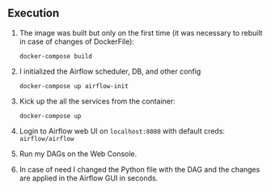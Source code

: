  ## Execution
 
  1. The image was built but only on the first time (it was necessary to rebuilt in case of changes of DockerFile):
     ```shell
     docker-compose build
     ```

 2. I initialized the Airflow scheduler, DB, and other config
    ```shell
    docker-compose up airflow-init
    ```

 3. Kick up the all the services from the container:
    ```shell
    docker-compose up
    ```

 4. Login to Airflow web UI on `localhost:8080` with default creds: `airflow/airflow`

 5. Run my DAGs on the Web Console.

 6. In case of need I changed the Python file with the DAG and the changes are applied in the Airflow GUI in seconds.

